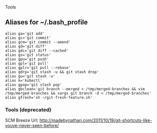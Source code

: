 Tools
## Aliases for ~/.bash_profile

    alias ga='git add'
    alias gc='git commit'
    alias gcm='git commit --amend'
    alias gd='git diff'
    alias gdc='git diff --cached'
    alias gs='git status'
    alias gpu='git push'
    alias gpl='git pull'
    alias gplr='git pull --rebase'
    alias gdrp='git stash -u && git stash drop'
    alias gu='git stash -u'
    alias k='kubectl'
    alias gpop='git stash pop'
    alias gbclean='git branch --merged > /tmp/merged-branches && vim /tmp/merged-branches && xargs git branch -d < /tmp/merged-branches'
    alias gfresh='sh ~/git-fresh-feature.sh'


### Tools (deprecated)
SCM Breeze
Url: http://madebynathan.com/2011/10/19/git-shortcuts-like-youve-never-seen-before/
